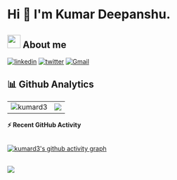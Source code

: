 <!-- - 👋 Hi, I’m @kumard3
- 👀 I’m interested in Full stack and M.L 
- 🌱 I’m currently learning M.L  -->
<!-- 
kumard3/kumard3 is a ✨ special ✨ repository because its `README.md` (this file) appears on your GitHub profile.
You can click the Preview link to take a look at your changes.

I am a Computer science Undergrad and a web developer. I really enjoy learning languages and frameworks like React, JavaScript, as well as work in Figma. I also enjoy wireframing, UI/UX, and design in general -->

 # Hi 👋 I'm Kumar Deepanshu.

## <img src="https://media.giphy.com/media/ObNTw8Uzwy6KQ/giphy.gif" width="30px"> About me



[![linkedin](https://img.shields.io/badge/linkedin-0A66C2?style=for-the-badge&logo=linkedin&logoColor=white)](https://www.linkedin.com/in/kumar-deepanshu/)
[![twitter](https://img.shields.io/badge/twitter-1DA1F2?style=for-the-badge&logo=twitter&logoColor=white)](https://twitter.com/kumard_3)
<a href="mailto:kumardeepanshu157@gmail.com">![Gmail](https://img.shields.io/badge/Gmail-D14836?style=for-the-badge&logo=gmail&logoColor=white)</a>



## 📊 Github Analytics
 <table>
 
   
<td>
 <img src="https://github-readme-streak-stats.herokuapp.com/?user=kumard3&theme=dark&hide_border" alt="kumard3"/>
    <td><img src="https://github-readme-stats.vercel.app/api?username=kumard3&count_private=true&show_icons=true&theme=dark&hide_border"/></td>

</table>


  <summary><b>⚡ Recent GitHub Activity</b></summary>
  <br/>

[![kumard3's github activity graph](https://activity-graph.herokuapp.com/graph?username=kumard3&bg_color=000000&color=4c9e56&line=4c9e9d&point=403d3d&area=true&hide_border=true)](https://github.com/ashutosh00710/github-readme-activity-graph)
  <br/>


<br/>

<!------------------------------------------------------------------------------------------------------------------------->

<img src="https://profile-counter.glitch.me/kumard3/count.svg" />
